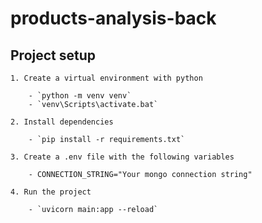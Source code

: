 # products-analysis-back

## Project setup

    1. Create a virtual environment with python

        - `python -m venv venv`
        - `venv\Scripts\activate.bat`
    
    2. Install dependencies

        - `pip install -r requirements.txt`
    
    3. Create a .env file with the following variables

        - CONNECTION_STRING="Your mongo connection string"

    4. Run the project

        - `uvicorn main:app --reload`